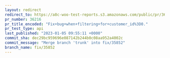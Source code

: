 ```yaml
---
layout: redirect
redirect_to: https://a8c-woo-test-reports.s3.amazonaws.com/public/pr/36216/api/index.html
pr_number: 36216
pr_title_encoded: "Fix+bug+when+filtering+for+customer_id%3D0."
pr_test_type: api
last_published: "2023-01-05 09:55:11 +0000"
commit_sha: dec29bc959696e087142b244b0c08aa952a4002c
commit_message: "Merge branch 'trunk' into fix/35852"
branch_name: fix/35852
---
```

